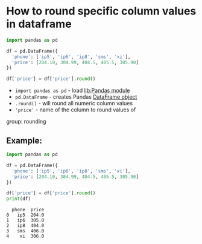 # How to round specific column values in dataframe

```python
import pandas as pd

df = pd.DataFrame({
  'phone': ['ip5', 'ip6', 'ip8', 'sms', 'xi'],
  'price': [204.10, 304.99, 404.5, 405.5, 305.90]
})

df['price'] = df['price'].round()
```

- `import pandas as pd` - load [lib:Pandas module](/python-pandas/how-to-install-pandas)
- `pd.DataFrame` - creates Pandas [DataFrame object](https://pandas.pydata.org/docs/reference/api/pandas.DataFrame.html)
- `.round()` - will round all numeric column values
- `'price'` - name of the column to round values of

group: rounding

## Example: 
```python
import pandas as pd

df = pd.DataFrame({
  'phone': ['ip5', 'ip6', 'ip8', 'sms', 'xi'],
  'price': [204.10, 304.99, 404.5, 405.5, 305.90]
})

df['price'] = df['price'].round()
print(df)
```
```
  phone  price
0   ip5  204.0
1   ip6  305.0
2   ip8  404.0
3   sms  406.0
4    xi  306.0

```

